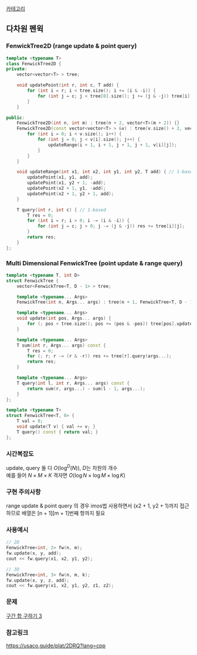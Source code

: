 [카테고리](/README.md)
## 다차원 펜윅
### FenwickTree2D (range update & point query)
```cpp
template <typename T>
class FenwickTree2D {
private:
    vector<vector<T> > tree;

    void updatePoint(int r, int c, T add) {
        for (int i = r; i < tree.size(); i += (i & -i)) {
            for (int j = c; j < tree[0].size(); j += (j & -j)) tree[i][j] += add;
        }
    }

public:
    FenwickTree2D(int n, int m) : tree(n + 2, vector<T>(m + 2)) {}
    FenwickTree2D(const vector<vector<T> > &v) : tree(v.size() + 2, vector<T>(v[0].size() + 2)) {
        for (int i = 0; i < v.size(); i++) {
            for (int j = 0; j < v[i].size(); j++) {
                updateRange(i + 1, i + 1, j + 1, j + 1, v[i][j]);
            }
        }
    }

    void updateRange(int x1, int x2, int y1, int y2, T add) { // 1-based
        updatePoint(x1, y1, add);
        updatePoint(x1, y2 + 1, -add);
        updatePoint(x2 + 1, y1, -add);
        updatePoint(x2 + 1, y2 + 1, add);
    }

    T query(int r, int c) { // 1-based
        T res = 0;
        for (int i = r; i > 0; i -= (i & -i)) {
            for (int j = c; j > 0; j -= (j & -j)) res += tree[i][j];
        }
        return res;
    }
};
```
### Multi Dimensional FenwickTree (point update & range query)
```cpp
template <typename T, int D>
struct FenwickTree {
    vector<FenwickTree<T, D - 1> > tree;

    template <typename... Args>
    FenwickTree(int n, Args... args) : tree(n + 1, FenwickTree<T, D - 1>(args...)) {}

	template <typename... Args>
    void update(int pos, Args... args) {
		for (; pos < tree.size(); pos += (pos & -pos)) tree[pos].update(args...);
	}

	template <typename... Args>
    T sum(int r, Args... args) const {
		T res = 0;
		for (; r; r -= (r & -r)) res += tree[r].query(args...);
		return res;
	}

	template <typename... Args>
    T query(int l, int r, Args... args) const {
		return sum(r, args...) - sum(l - 1, args...);
	}
};

template <typename T>
struct FenwickTree<T, 0> {
	T val = 0;
	void update(T v) { val += v; }
	T query() const { return val; }
};
```
### 시간복잡도
update, query 둘 다 $O(\log^D(N))$, $D$는 차원의 개수   
예를 들어 $N \times M \times K$ 격자면 $O(\log{N} \times \log{M} \times \log{K})$

### 구현 주의사항
range update & point query 의 경우 imos법 사용하면서 (x2 + 1, y2 + 1)까지 접근하므로 배열은 \[n + 1\]\[m + 1\]번째 항까지 필요   

### 사용예시
```cpp
// 2D
FenwickTree<int, 2> fw(n, m);
fw.update(x, y, add);
cout << fw.query(x1, x2, y1, y2);

// 3D
FenwickTree<int, 3> fw(n, m, k);
fw.update(x, y, z, add);
cout << fw.query(x1, x2, y1, y2, z1, z2);
```

### 문제
[구간 합 구하기 3](https://www.acmicpc.net/problem/11658)   

### 참고링크
https://usaco.guide/plat/2DRQ?lang=cpp   